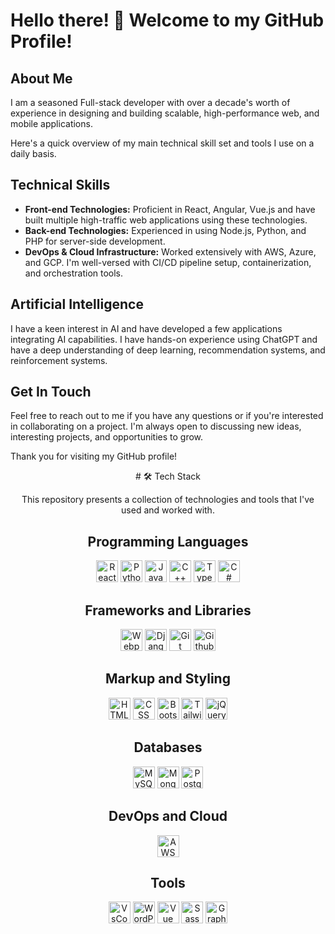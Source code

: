 <!--suppress HtmlDeprecatedAttribute -->
# Hello there! 👋 Welcome to my GitHub Profile!

## About Me
I am a seasoned Full-stack developer with over a decade's worth of experience in designing and building scalable, high-performance web, and mobile applications. 

Here's a quick overview of my main technical skill set and tools I use on a daily basis.

## Technical Skills
- **Front-end Technologies:** Proficient in React, Angular, Vue.js and have built multiple high-traffic web applications using these technologies.
- **Back-end Technologies:** Experienced in using Node.js, Python, and PHP for server-side development. 
- **DevOps & Cloud Infrastructure:** Worked extensively with AWS, Azure, and GCP. I'm well-versed with CI/CD pipeline setup, containerization, and orchestration tools.

## Artificial Intelligence
I have a keen interest in AI and have developed a few applications integrating AI capabilities. I have hands-on experience using ChatGPT and have a deep understanding of deep learning, recommendation systems, and reinforcement systems.

## Get In Touch
Feel free to reach out to me if you have any questions or if you're interested in collaborating on a project. I'm always open to discussing new ideas, interesting projects, and opportunities to grow.

Thank you for visiting my GitHub profile!

<div align="center">
# 🛠 Tech Stack

This repository presents a collection of technologies and tools that I've used and worked with.

## Programming Languages

<p>
<img src="https://techstack-generator.vercel.app/react-icon.svg" alt="React" width="35" height="35"/> 
<img src="https://techstack-generator.vercel.app/python-icon.svg" alt="Python" width="35" height="35"/>
<img src="https://techstack-generator.vercel.app/js-icon.svg" alt="JavaScript" width="35" height="35"/>
<img src="https://techstack-generator.vercel.app/cpp-icon.svg" alt="C++" width="35" height="35"/>
<img src="https://techstack-generator.vercel.app/ts-icon.svg" alt="TypeScript" width="35" height="35"/>
<img src="https://techstack-generator.vercel.app/csharp-icon.svg" alt="C#" width="35" height="35"/>
</p>

## Frameworks and Libraries

<p>
<img src="https://techstack-generator.vercel.app/webpack-icon.svg" alt="Webpack" width="35" height="35"/>
<img src="https://techstack-generator.vercel.app/django-icon.svg" alt="Django" width="35" height="35"/>
<img src="https://user-images.githubusercontent.com/25181517/192108372-f71d70ac-7ae6-4c0d-8395-51d8870c2ef0.png" alt="Git" width="35" height="35"/>
<img src="https://techstack-generator.vercel.app/github-icon.svg" alt="Github" width="35" height="35"/>
</p>

## Markup and Styling

<p>
<img src="https://skillicons.dev/icons?i=html" alt="HTML5" width="35" height="35"/>
<img src="https://skillicons.dev/icons?i=css" alt="CSS" width="35" height="35"/>
<img src="https://skillicons.dev/icons?i=bootstrap" alt="Bootstrap" width="35" height="35"/>
<img src="https://skillicons.dev/icons?i=tailwind" alt="Tailwind" width="35" height="35"/>
<img src="https://skillicons.dev/icons?i=jquery" alt="jQuery" width="35" height="35"/>
</p>

## Databases

<p>
<img src="https://techstack-generator.vercel.app/mysql-icon.svg" alt="MySQL" width="35" height="35"/>
<img src="https://skillicons.dev/icons?i=mongodb" alt="MongoDB" width="35" height="35"/>
<img src="https://skillicons.dev/icons?i=postgres" alt="PostgreSQL" width="35" height="35"/>
</p>

## DevOps and Cloud

<p>
<img src="https://techstack-generator.vercel.app/aws-icon.svg" alt="AWS" width="35" height="35"/>
</p>

## Tools

<p>
<img src="https://skillicons.dev/icons?i=vscode" alt="VsCode" width="35" height="35"/>
<img src="https://skillicons.dev/icons?i=wordpress" alt="WordPress" width="35" height="35"/>
<img src="https://skillicons.dev/icons?i=vue" alt="Vue" width="35" height="35"/>
<img src="https://skillicons.dev/icons?i=sass" alt="Sass" width="35" height="35"/>
<img src="https://skillicons.dev/icons?i=graphql" alt="GraphQL" width="35" height="35"/>
</p>
